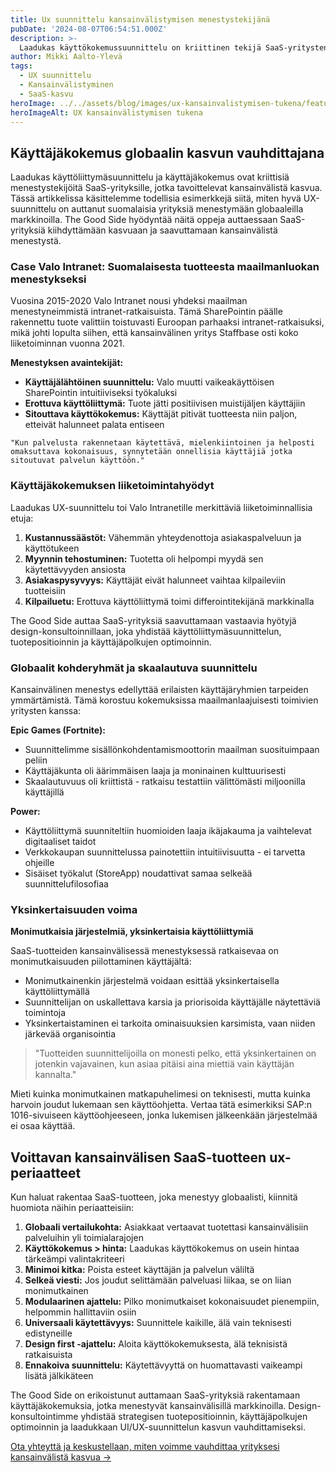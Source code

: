 ```yaml
---
title: Ux suunnittelu kansainvälistymisen menestystekijänä
pubDate: '2024-08-07T06:54:51.000Z'
description: >-
  Laadukas käyttökokemussuunnittelu on kriittinen tekijä SaaS-yritysten kansainvälisessä menestyksessä. Esimerkkitapausten kautta näet, miten käyttäjälähtöinen suunnittelu mahdollistaa globaalin kasvun ja kilpailuedun.
author: Mikki Aalto-Ylevä
tags:
  - UX suunnittelu
  - Kansainvälistyminen
  - SaaS-kasvu
heroImage: ../../assets/blog/images/ux-kansainvalistymisen-tukena/featured.webp
heroImageAlt: UX kansainvälistymisen tukena
---
```


## Käyttäjäkokemus globaalin kasvun vauhdittajana

Laadukas käyttöliittymäsuunnittelu ja käyttäjäkokemus ovat kriittisiä menestystekijöitä SaaS-yrityksille, jotka tavoittelevat kansainvälistä kasvua. Tässä artikkelissa käsittelemme todellisia esimerkkejä siitä, miten hyvä UX-suunnittelu on auttanut suomalaisia yrityksiä menestymään globaaleilla markkinoilla. The Good Side hyödyntää näitä oppeja auttaessaan SaaS-yrityksiä kiihdyttämään kasvuaan ja saavuttamaan kansainvälistä menestystä.

### Case Valo Intranet: Suomalaisesta tuotteesta maailmanluokan menestykseksi

Vuosina 2015-2020 Valo Intranet nousi yhdeksi maailman menestyneimmistä intranet-ratkaisuista. Tämä SharePointin päälle rakennettu tuote valittiin toistuvasti Euroopan parhaaksi intranet-ratkaisuksi, mikä johti lopulta siihen, että kansainvälinen yritys Staffbase osti koko liiketoiminnan vuonna 2021.

**Menestyksen avaintekijät:**

- **Käyttäjälähtöinen suunnittelu:** Valo muutti vaikeakäyttöisen SharePointin intuitiiviseksi työkaluksi
- **Erottuva käyttöliittymä:** Tuote jätti positiivisen muistijäljen käyttäjiin
- **Sitouttava käyttökokemus:** Käyttäjät pitivät tuotteesta niin paljon, etteivät halunneet palata entiseen

```
"Kun palvelusta rakennetaan käytettävä, mielenkiintoinen ja helposti omaksuttava kokonaisuus, synnytetään onnellisia käyttäjiä jotka sitoutuvat palvelun käyttöön."
```

### Käyttäjäkokemuksen liiketoimintahyödyt

Laadukas UX-suunnittelu toi Valo Intranetille merkittäviä liiketoiminnallisia etuja:

1. **Kustannussäästöt:** Vähemmän yhteydenottoja asiakaspalveluun ja käyttötukeen
2. **Myynnin tehostuminen:** Tuotetta oli helpompi myydä sen käytettävyyden ansiosta
3. **Asiakaspysyvyys:** Käyttäjät eivät halunneet vaihtaa kilpaileviin tuotteisiin
4. **Kilpailuetu:** Erottuva käyttöliittymä toimi differointitekijänä markkinalla

The Good Side auttaa SaaS-yrityksiä saavuttamaan vastaavia hyötyjä design-konsultoinnillaan, joka yhdistää käyttöliittymäsuunnittelun, tuotepositioinnin ja käyttäjäpolkujen optimoinnin.

### Globaalit kohderyhmät ja skaalautuva suunnittelu

Kansainvälinen menestys edellyttää erilaisten käyttäjäryhmien tarpeiden ymmärtämistä. Tämä korostuu kokemuksissa maailmanlaajuisesti toimivien yritysten kanssa:

**Epic Games (Fortnite):**

- Suunnittelimme sisällönkohdentamismoottorin maailman suosituimpaan peliin
- Käyttäjäkunta oli äärimmäisen laaja ja moninainen kulttuurisesti
- Skaalautuvuus oli kriittistä - ratkaisu testattiin välittömästi miljoonilla käyttäjillä

**Power:**

- Käyttöliittymä suunniteltiin huomioiden laaja ikäjakauma ja vaihtelevat digitaaliset taidot
- Verkkokaupan suunnittelussa painotettiin intuitiivisuutta - ei tarvetta ohjeille
- Sisäiset työkalut (StoreApp) noudattivat samaa selkeää suunnittelufilosofiaa

### Yksinkertaisuuden voima

**Monimutkaisia järjestelmiä, yksinkertaisia käyttöliittymiä**

SaaS-tuotteiden kansainvälisessä menestyksessä ratkaisevaa on monimutkaisuuden piilottaminen käyttäjältä:

- Monimutkainenkin järjestelmä voidaan esittää yksinkertaisella käyttöliittymällä
- Suunnittelijan on uskallettava karsia ja priorisoida käyttäjälle näytettäviä toimintoja
- Yksinkertaistaminen ei tarkoita ominaisuuksien karsimista, vaan niiden järkevää organisointia

> "Tuotteiden suunnittelijoilla on monesti pelko, että yksinkertainen on jotenkin vajavainen, kun asiaa pitäisi aina miettiä vain käyttäjän kannalta."

Mieti kuinka monimutkainen matkapuhelimesi on teknisesti, mutta kuinka harvoin joudut lukemaan sen käyttöohjetta. Vertaa tätä esimerkiksi SAP:n 1016-sivuiseen käyttöohjeeseen, jonka lukemisen jälkeenkään järjestelmää ei osaa käyttää.

## Voittavan kansainvälisen SaaS-tuotteen ux-periaatteet

Kun haluat rakentaa SaaS-tuotteen, joka menestyy globaalisti, kiinnitä huomiota näihin periaatteisiin:

1. **Globaali vertailukohta:** Asiakkaat vertaavat tuotettasi kansainvälisiin palveluihin yli toimialarajojen
2. **Käyttökokemus > hinta:** Laadukas käyttökokemus on usein hintaa tärkeämpi valintakriteeri
3. **Minimoi kitka:** Poista esteet käyttäjän ja palvelun väliltä
4. **Selkeä viesti:** Jos joudut selittämään palveluasi liikaa, se on liian monimutkainen
5. **Modulaarinen ajattelu:** Pilko monimutkaiset kokonaisuudet pienempiin, helpommin hallittaviin osiin
6. **Universaali käytettävyys:** Suunnittele kaikille, älä vain teknisesti edistyneille
7. **Design first -ajattelu:** Aloita käyttökokemuksesta, älä teknisistä ratkaisuista
8. **Ennakoiva suunnittelu:** Käytettävyyttä on huomattavasti vaikeampi lisätä jälkikäteen

The Good Side on erikoistunut auttamaan SaaS-yrityksiä rakentamaan käyttäjäkokemuksia, jotka menestyvät kansainvälisillä markkinoilla. Design-konsultointimme yhdistää strategisen tuotepositioinnin, käyttäjäpolkujen optimoinnin ja laadukkaan UI/UX-suunnittelun kasvun vauhdittamiseksi.

[Ota yhteyttä ja keskustellaan, miten voimme vauhdittaa yrityksesi kansainvälistä kasvua →](/fi/contact)